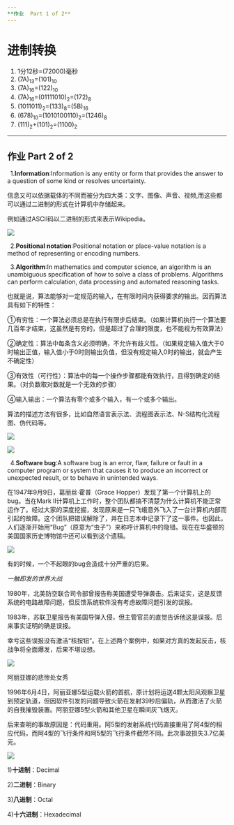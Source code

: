 ```yaml
---
**作业  Part 1 of 2**  
---
```


# 进制转换 #

1. 1分12秒=(72000)毫秒
2. (7A)<sub>13</sub>=(101)<sub>10</sub>
3. (7A)<sub>16</sub>=(122)<sub>10</sub>
4. (7A)<sub>16</sub>=(01111010)<sub>2</sub>=(172)<sub>8</sub>
5. (1011011)<sub>2</sub>=(133)<sub>8</sub>=(5B)<sub>16</sub>
6. (678)<sub>10</sub>=(1010100110)<sub>2</sub>=(1246)<sub>8</sub>
7. (111)<sub>2</sub>+(101)<sub>2</sub>=(1100)<sub>2</sub>



---
**作业 Part 2 of 2**
---


&#8194;1.**Information**:Information is any entity or form that provides the answer to a question of some kind or resolves uncertainty.

信息又可以依据载体的不同而被分为四大类：文字、图像、声音、视频,而这些都可以通过二进制的形式在计算机中存储起来。

例如通过ASCII码以二进制的形式来表示Wikipedia。

![](https://upload.wikimedia.org/wikipedia/commons/7/77/Wikipedia_in_binary.gif)



&#8194;2.**Positional notation**:Positional notation or place-value notation is a method of representing or encoding numbers. 




&#8194;3.**Algorithm**:In mathematics and computer science, an algorithm is an unambiguous specification of how to solve a class of problems. Algorithms can perform calculation, data processing and automated reasoning tasks.

也就是说，算法能够对一定规范的输入，在有限时间内获得要求的输出。因而算法具有如下的特性：

①有穷性：一个算法必须总是在执行有限步后结束。（如果计算机执行一个算法要几百年才结束，这虽然是有穷的，但是超过了合理的限度，也不能视为有效算法）

②确定性：算法中每条含义必须明确，不允许有歧义性。（如果规定输入值大于0时输出正值，输入值小于0时则输出负值，但没有规定输入0时的输出，就会产生不确定性）

③有效性（可行性）：算法中的每一个操作步骤都能有效执行，且得到确定的结果。（对负数取对数就是一个无效的步骤）

④输入输出：一个算法有零个或多个输入，有一个或多个输出。

算法的描述方法有很多，比如自然语言表示法、流程图表示法、N-S结构化流程图、伪代码等。

![](https://upload.wikimedia.org/wikipedia/commons/thumb/d/db/Euclid_flowchart.svg/320px-Euclid_flowchart.svg.png)

![](https://upload.wikimedia.org/wikipedia/commons/thumb/4/40/Multiple_Branching.svg/540px-Multiple_Branching.svg.png)


&#8194;4.**Software bug**:A software bug is an error, flaw, failure or fault in a computer program or system that causes it to produce an incorrect or unexpected result, or to behave in unintended ways.

在1947年9月9日，葛丽丝·霍普（Grace Hopper）发现了第一个计算机上的bug。当在Mark II计算机上工作时，整个团队都搞不清楚为什么计算机不能正常运作了。经过大家的深度挖掘，发现原来是一只飞蛾意外飞入了一台计算机内部而引起的故障。这个团队把错误解除了，并在日志本中记录下了这一事件。也因此，人们逐渐开始用“Bug”（原意为“虫子”）来称呼计算机中的隐错。现在在华盛顿的美国国家历史博物馆中还可以看到这个遗稿。

![](https://upload.wikimedia.org/wikipedia/commons/8/8a/H96566k.jpg)

有的时候，一个不起眼的bug会造成十分严重的后果。

*一触即发的世界大战*

1980年，北美防空联合司令部曾报告称美国遭受导弹袭击。后来证实，这是反馈系统的电路故障问题，但反馈系统软件没有考虑故障问题引发的误报。

1983年，苏联卫星报告有美国导弹入侵，但主管官员的直觉告诉他这是误报。后来事实证明的确是误报。

幸亏这些误报没有激活“核按钮”。在上述两个案例中，如果对方真的发起反击，核战争将全面爆发，后果不堪设想。

![](http://blog.jobbole.com/wp-content/uploads/vb/97-world%20war%203.jpg)

阿丽亚娜的悲惨处女秀

1996年6月4日，阿丽亚娜5型运载火箭的首航，原计划将运送4颗太阳风观察卫星到预定轨道，但因软件引发的问题导致火箭在发射39秒后偏轨，从而激活了火箭的自我摧毁装置。阿丽亚娜5型火箭和其他卫星在瞬间灰飞烟灭。

后来查明的事故原因是：代码重用。阿5型的发射系统代码直接重用了阿4型的相应代码，而阿4型的飞行条件和阿5型的飞行条件截然不同。此次事故损失3.7亿美元。

![](http://blog.jobbole.com/wp-content/uploads/vb/97-Ariane%205%20rocket%20explosion.jpg)


1)**十进制**：Decimal

2)**二进制**：Binary

3)**八进制**：Octal

4)**十六进制**：Hexadecimal